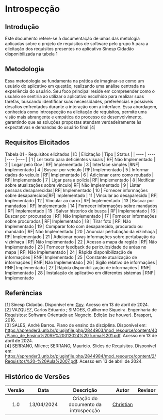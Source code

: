 # Introspecção

## Introdução
Este documento refere-se à documentação de umas das metologia aplicadas sobre o projeto de requisitos de software pelo grupo 5 para a elicitação dos requisitos presentes no aplicativo Sinesp Cidadão disponibilizada na tabela 1

## Metodologia
Essa metodologia se fundamenta na prática de imaginar-se como um usuário do aplicativo em questão, realizando uma análise centrada na experiência do usuário. Seu foco principal reside em compreender como o usuário se sentiria ao utilizar o aplicativo escolhido para realizar suas tarefas, buscando identificar suas necessidades, preferências e possíveis desafios enfrentados durante a interação com a interface. Essa abordagem, conhecida como introspecção na elicitação de requisitos, permite uma visão mais
abrangente e empática do processo de desenvolvimento, garantindo que as soluções propostas atendam verdadeiramente às expectativas e demandas do usuário final [4]


## Requisitos Elicitados
Tabela 01 - Requisitos elicitados
| ID | Elicitação | Tipo | Status |
| ---- | ---- |---- |---- |
| 1 | Ler texto para deficiêntes visuais | RF| Não Implementado
| 2 | Logar pelo Gov |  RF| Implementado
| 3 | Interface simples  |RNF| Implementado
| 4 | Buscar por veículo | RF| Implementado
| 5 | Informar dados do veículo |  RF| Implementado
| 6 | Adicionar carro como roubado |  RF| Implementado
|  7 | Ligar para a polícia| RF| Implementado
| 8  |Notificar sobre atualizações sobre vinculo|  RF| Não Implementado
| 9 | Listar pessoas desaparecidas|  RF| Implementado
| 10 | Fornecer informações sobre desaparecidos|RF| Implementado
| 11  | Vincular ao desaparecido | RF| Implementado
| 12  | Vincular ao carro | RF| Implementado
| 13  | Buscar por mandados | RF| Implementado
| 14  | Fornecer informações sobre mandados | RF| Implementado
| 15  | Salvar historico de busca | RF| Implementado
| 16  | Buscar por procurados | RF| Não Implementado
| 17  | Fornecer informações sobre procurados | RF| Implementado
| 18  | Tirar foto | RF| Não Implementado
| 19  | Comparar foto com desaparecido, procurado ou mandado | RF| Não Implementado
| 20  | Anunciar pertubação da vizinhaça | RF| Implementado
| 21  | Adicionar novas informações sobre pertubação da vizinhaça | RF| Não Implementado
| 22  | Acesso a mapa da região | RF| Não Implementado
| 23  | Fornecer feedback de periculosidade de aréas no mapa | RF| Não Implementado
| 24  | Rápida disponibilização de informações | RNF| Implementado
| 25  | Constante atualização de informações | RNF| Não Implementado
| 26  | Sigilo relativo de informações | RNF| Implementado
| 27  | Rápida disponibilização de informações | RNF| Implementado
| 28  | Instalação do aplicativo em diferentes sistemas | RNF| Implementado


## Referências
[1] Sinesp Cidadão. Disponível em: [Gov](https://www.gov.br/pt-br/apps/sinesp-cidadao). Acesso em 13 de abril de 2024.</br>
[2] VAZQUEZ, Carlos Eduardo ; SIMOES, Guilherme Siqueira. Engenharia de Requisitos: Software Orientado ao Negocio. Edição (se houver). Brasport, 2016.</br>
[3] SALES, André Barros. Plano de ensino da disciplina. Disponível em: <https://aprender3.unb.br/pluginfile.php/2844903/mod_resource/content/40/Plano_de_Ensino%20RE%20012024%20Turma%201.pdf>. Acesso em 13 de abril de 2024.</br>
[4] SERRANO, Milene; SERRANO, Maurício. Slides de Requisitos. Disponível em: <https://aprender3.unb.br/pluginfile.php/2844984/mod_resource/content/2/Requisitos%20-%20Aula%2007.pdf>. Acesso em 13 de abril de 2024.
## Histórico de Versões
| Versão | Data | Descrição | Autor | Revisor |
| :----: | :--: | :-------: | :---: | :-----: |
| 1.0 | 13/04/2024 | Criação do documento da introspecção | [Christian](https://github.com/crstyhs)|  |
